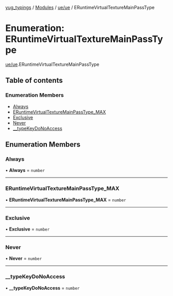 [yug_typings](../README.md) / [Modules](../modules.md) / [ue/ue](../modules/ue_ue.md) / ERuntimeVirtualTextureMainPassType

# Enumeration: ERuntimeVirtualTextureMainPassType

[ue/ue](../modules/ue_ue.md).ERuntimeVirtualTextureMainPassType

## Table of contents

### Enumeration Members

- [Always](ue_ue.ERuntimeVirtualTextureMainPassType.md#always)
- [ERuntimeVirtualTextureMainPassType\_MAX](ue_ue.ERuntimeVirtualTextureMainPassType.md#eruntimevirtualtexturemainpasstype_max)
- [Exclusive](ue_ue.ERuntimeVirtualTextureMainPassType.md#exclusive)
- [Never](ue_ue.ERuntimeVirtualTextureMainPassType.md#never)
- [\_\_typeKeyDoNoAccess](ue_ue.ERuntimeVirtualTextureMainPassType.md#__typekeydonoaccess)

## Enumeration Members

### Always

• **Always** = `number`

___

### ERuntimeVirtualTextureMainPassType\_MAX

• **ERuntimeVirtualTextureMainPassType\_MAX** = `number`

___

### Exclusive

• **Exclusive** = `number`

___

### Never

• **Never** = `number`

___

### \_\_typeKeyDoNoAccess

• **\_\_typeKeyDoNoAccess** = `number`
